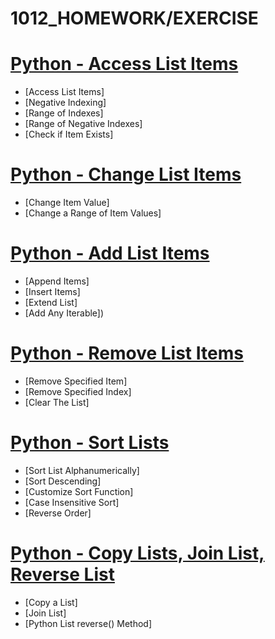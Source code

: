 # 1012_HOMEWORK/EXERCISE

# [Python - Access List Items](https://colab.research.google.com/gist/ReSabio/9e7751d3d45de3a65c9421d3f0697aaa/python-access-list-items.ipynb)

- [Access List Items]
- [Negative Indexing]
- [Range of Indexes]
- [Range of Negative Indexes]
- [Check if Item Exists]

# [Python - Change List Items](https://colab.research.google.com/gist/ReSabio/2ae8e78d2c937f9b863cac2eeb2525c9/python-change-list-items.ipynb)

- [Change Item Value]
- [Change a Range of Item Values]

# [Python - Add List Items](https://colab.research.google.com/gist/ReSabio/4508c8ac3c4ec017a0e3212655eebbf5/python-add-list-item.ipynb)

- [Append Items]
- [Insert Items]
- [Extend List]
- [Add Any Iterable])

# [Python - Remove List Items](https://colab.research.google.com/gist/ReSabio/33db9992d4b14aefe23bfa6ea73f16da/python-remove-list-items.ipynb)

- [Remove Specified Item]
- [Remove Specified Index]
- [Clear The List]

# [Python - Sort Lists](https://colab.research.google.com/gist/ReSabio/a999cc00c6685ebaae656e00abc12081/python-sort-list.ipynb)

- [Sort List Alphanumerically]
- [Sort Descending]
- [Customize Sort Function]
- [Case Insensitive Sort]
- [Reverse Order]

# [Python - Copy Lists, Join List, Reverse List](https://colab.research.google.com/gist/ReSabio/c44d1517e229f81c82def43e938b7447/python-copy-join-list-method.ipynb)

- [Copy a List]
- [Join List]
- [Python List reverse() Method]

